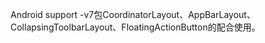 Android support -v7包CoordinatorLayout、AppBarLayout、CollapsingToolbarLayout、FloatingActionButton的配合使用。
